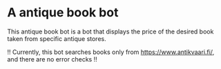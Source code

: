 # A antique book bot
This antique book bot is a bot that displays the price of the desired book taken from specific antique stores. 

!! Currently, this bot searches books only from https://www.antikvaari.fi/, and there are no error checks !!
